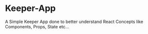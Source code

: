 # Keeper-App
A Simple Keeper App done to better understand React Concepts like Components, Props, State etc...
